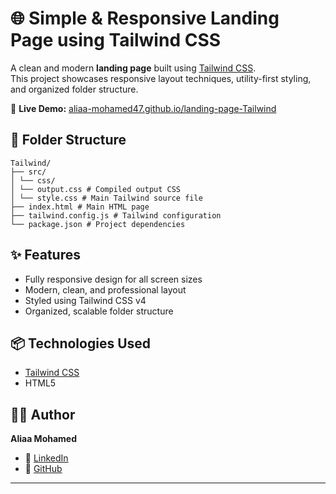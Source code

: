 # 🌐 Simple & Responsive Landing Page using Tailwind CSS

A clean and modern **landing page** built using [Tailwind CSS](https://tailwindcss.com/).  
This project showcases responsive layout techniques, utility-first styling, and organized folder structure.

🔗 **Live Demo:** [aliaa-mohamed47.github.io/landing-page-Tailwind](https://aliaa-mohamed47.github.io/landing-page-Tailwind/)

## 📁 Folder Structure

```
Tailwind/
├── src/
│ └── css/
│ └── output.css # Compiled output CSS
│ └── style.css # Main Tailwind source file
├── index.html # Main HTML page
├── tailwind.config.js # Tailwind configuration
└── package.json # Project dependencies
```


## ✨ Features
- Fully responsive design for all screen sizes
- Modern, clean, and professional layout
- Styled using Tailwind CSS v4
- Organized, scalable folder structure

## 📦 Technologies Used
- [Tailwind CSS](https://tailwindcss.com/)
- HTML5

## 🧑‍💻 Author
**Aliaa Mohamed**  
- 🔗 [LinkedIn](https://www.linkedin.com/in/aliaa-mohamed47)  
- 🐙 [GitHub](https://github.com/aliaa-mohamed47)

---
